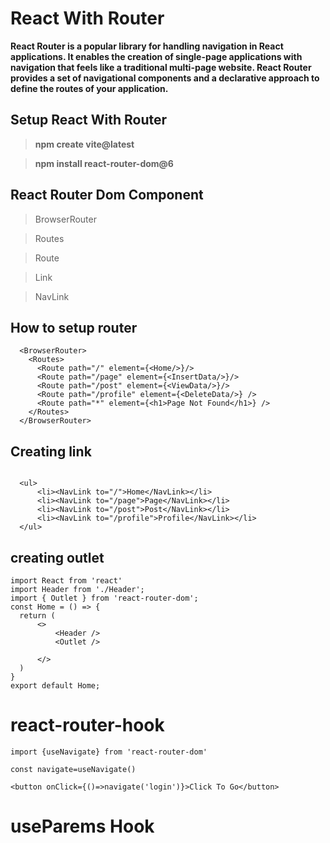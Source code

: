 # React With Router


**React Router is a popular library for handling navigation in React applications. It enables the creation of single-page applications with navigation that feels like a traditional multi-page website. React Router provides a set of navigational components and a declarative approach to define the routes of your application.**

## Setup React With Router

> **npm create vite@latest**

> **npm install react-router-dom@6**

## React Router Dom Component

> BrowserRouter

> Routes

> Route

> Link

> NavLink   
  

## How to setup router 

```
  <BrowserRouter>
    <Routes>
      <Route path="/" element={<Home/>}/>
      <Route path="/page" element={<InsertData/>}/>
      <Route path="/post" element={<ViewData/>}/>
      <Route path="/profile" element={<DeleteData/>} />
      <Route path="*" element={<h1>Page Not Found</h1>} />
    </Routes>
  </BrowserRouter>
```

## Creating link

```

  <ul>
      <li><NavLink to="/">Home</NavLink></li>
      <li><NavLink to="/page">Page</NavLink></li>
      <li><NavLink to="/post">Post</NavLink></li>
      <li><NavLink to="/profile">Profile</NavLink></li>
  </ul>
```

## creating outlet 

```
import React from 'react'
import Header from './Header';
import { Outlet } from 'react-router-dom';
const Home = () => {
  return (
      <>
          <Header />
          <Outlet />
          
      </>
  )
}
export default Home;
```

# react-router-hook

```
import {useNavigate} from 'react-router-dom'

const navigate=useNavigate()

<button onClick={()=>navigate('login')}>Click To Go</button>

```

# useParems Hook


